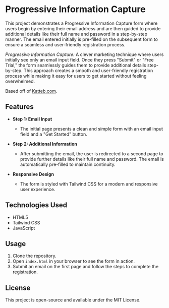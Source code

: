 # Progressive Information Capture

This project demonstrates a Progressive Information Capture form where users begin by entering their email address and are then guided to provide additional details like their full name and password in a step-by-step manner. The email entered initially is pre-filled on the subsequent form to ensure a seamless and user-friendly registration process.

*Progressive Information Capture:* A clever marketing technique where users initially see only an email input field. Once they press "Submit" or "Free Trial," the form seamlessly guides them to provide additional details step-by-step. This approach creates a smooth and user-friendly registration process while making it easy for users to get started without feeling overwhelmed. 

Based off of [Katteb.com](https://katteb.com/en/).

## Features

- **Step 1: Email Input**
  - The initial page presents a clean and simple form with an email input field and a "Get Started" button.

- **Step 2: Additional Information**
  - After submitting the email, the user is redirected to a second page to provide further details like their full name and password. The email is automatically pre-filled to maintain continuity.

- **Responsive Design**
  - The form is styled with Tailwind CSS for a modern and responsive user experience.

## Technologies Used

- HTML5
- Tailwind CSS
- JavaScript

## Usage

1. Clone the repository.
2. Open `index.html` in your browser to see the form in action.
3. Submit an email on the first page and follow the steps to complete the registration.

## License

This project is open-source and available under the MIT License.
